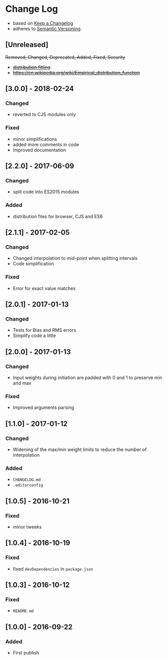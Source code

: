 <!-- markdownlint-disable MD012 MD022 MD024 MD026 MD032 MD041 -->

# Change Log

- based on [Keep a Changelog](http://keepachangelog.com/)
- adheres to [Semantic Versioning](http://semver.org/).

## [Unreleased]
~~Removed, Changed, Deprecated, Added, Fixed, Security~~
- ~~[distribution fitting](https://en.wikipedia.org/wiki/Maximum_likelihood_estimation)~~
- ~~<https://en.wikipedia.org/wiki/Empirical_distribution_function>~~

## [3.0.0] - 2018-02-24
### Changed
- reverted to CJS modules only
### Fixed
- minor simplifications
- added more comments in code
- improved documentation

## [2.2.0] - 2017-06-09
### Changed
- split code into ES2015 modules

### Added
- distribution files for browser, CJS and ES6


## [2.1.1] - 2017-02-05
### Changed
- Changed interpolation to mid-point when splitting intervals
- Code simplification

### Fixed
- Error for exact value matches


## [2.0.1] - 2017-01-13
### Changed
- Tests for Bias and RMS errors
- Simplify code a little


## [2.0.0] - 2017-01-13
### Changed
- Input weights during initiation are padded with 0 and 1 to preserve min and max

### Fixed
- Improved arguments parsing


## [1.1.0] - 2017-01-12
### Changed
- Widening of the max/min weight limits to reduce the number of interpolation

### Added
- `CHANGELOG.md`
- `.editorconfig`


## [1.0.5] - 2016-10-21
### Fixed
- minor tweeks


## [1.0.4] - 2016-10-19
### Fixed
- fixed `devDependencies` in `package.json`


## [1.0.3] - 2016-10-12
### Fixed
- `README.md`


## [1.0.0] - 2016-09-22
### Added
- First publish
